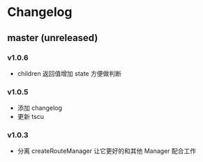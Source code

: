 # Changelog

## master (unreleased)

### v1.0.6

- children 返回值增加 state 方便做判断

### v1.0.5

- 添加 changelog
- 更新 tscu

### v1.0.3

- 分离 createRouteManager 让它更好的和其他 Manager 配合工作
